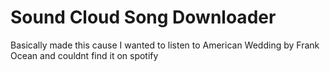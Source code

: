 # Sound Cloud Song Downloader

Basically made this cause I wanted to listen to American Wedding by Frank Ocean and couldnt find it on spotify
